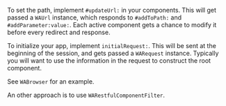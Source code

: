 To set the path, implement `#updateUrl:` in your components. This will get passed a `WAUrl` instance, which responds to `#addToPath:` and `#addParameter:value:`. Each active component gets a chance to modify it before every redirect and response.

To initialize your app, implement `initialRequest:`. This will be sent at the beginning of the session, and gets passed a `WARequest` instance. Typically you will want to use the information in the request to construct the root component.

See `WABrowser` for an example.

An other approach is to use `WARestfulComponentFilter`.